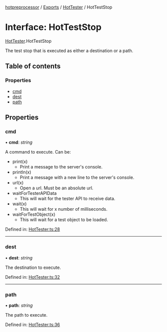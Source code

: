 [hotpreprocessor](../README.md) / [Exports](../modules.md) / [HotTester](../modules/hottester.md) / HotTestStop

# Interface: HotTestStop

[HotTester](../modules/hottester.md).HotTestStop

The test stop that is executed as either a destination or
a path.

## Table of contents

### Properties

- [cmd](hottester.hotteststop.md#cmd)
- [dest](hottester.hotteststop.md#dest)
- [path](hottester.hotteststop.md#path)

## Properties

### cmd

• **cmd**: *string*

A command to execute. Can be:
* print(x)
  * Print a message to the server's console.
* println(x)
  * Print a message with a new line to the server's console.
* url(x)
  * Open a url. Must be an absolute url.
* waitForTesterAPIData
  * This will wait for the tester API to receive data.
* wait(x)
  * This will wait for x number of milliseconds.
* waitForTestObject(x)
  * This will wait for a test object to be loaded.

Defined in: [HotTester.ts:28](https://github.com/OurFreeLight/HotPreprocessor/blob/2227d35/src/HotTester.ts#L28)

___

### dest

• **dest**: *string*

The destination to execute.

Defined in: [HotTester.ts:32](https://github.com/OurFreeLight/HotPreprocessor/blob/2227d35/src/HotTester.ts#L32)

___

### path

• **path**: *string*

The path to execute.

Defined in: [HotTester.ts:36](https://github.com/OurFreeLight/HotPreprocessor/blob/2227d35/src/HotTester.ts#L36)
